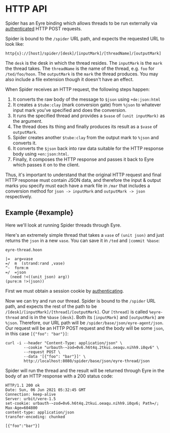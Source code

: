 # HTTP API

Spider has an Eyre binding which allows threads to be run externally via [authenticated](../../../system/kernel/eyre/reference/external-api-ref.md#authentication) HTTP POST requests.

Spider is bound to the `/spider` URL path, and expects the requested URL to look like:

```
http{s}://[host]/spider/[desk]/[inputMark]/[threadName]/[outputMark]
```

The `desk` is the desk in which the thread resides. The `inputMark` is the `mark` the thread takes. The `threadName` is the name of the thread, e.g. `foo` for `/ted/foo/hoon`. The `outputMark` is the `mark` the thread produces. You may also include a file extension though it doesn't have an effect.

When Spider receives an HTTP request, the following steps happen:

1. It converts the raw body of the message to `$json` using `+de:json:html`
2. It creates a `$tube:clay` (mark conversion gate) from `%json` to whatever input mark you've specified and does the conversion.
3. It runs the specified thread and provides a `$vase` of `(unit inputMark)` as the argument.
4. The thread does its thing and finally produces its result as a `$vase` of `outputMark`.
5. Spider creates another `$tube:clay` from the output mark to `%json` and converts it.
6. It converts the `$json` back into raw data suitable for the HTTP response body using `+en:json:html`.
7. Finally, it composes the HTTP response and passes it back to Eyre which passes it on to the client.

Thus, it's important to understand that the original HTTP request and final HTTP response must contain JSON data, and therefore the input & output marks you specify must each have a mark file in `/mar` that includes a conversion method for `json -> inputMark` and `outputMark -> json` respectively.

## Example {#example}

Here we'll look at running Spider threads through Eyre.

Here's an extremely simple thread that takes a `vase` of `(unit json)` and just returns the `json` in a new `vase`. You can save it in `/ted` and `|commit %base`:

`eyre-thread.hoon`

```hoon
|=  arg=vase
=/  m  (strand:rand ,vase)
^-  form:m
=/  =json
  (need !<((unit json) arg))
(pure:m !>(json))
```

First we must obtain a session cookie by [authenticating](../../../system/kernel/eyre/guides/guide.md#authenticating).

Now we can try and run our thread. Spider is bound to the `/spider` URL path, and expects the rest of the path to be `/[desk]/[inputMark]/[thread]/[outputMark]`. Our `[thread]` is called `%eyre-thread` and is in the `%base` `[desk]`. Both its `[inputMark]` and `[outputMark]` are `%json`. Therefore, our URL path will be `/spider/base/json/eyre-agent/json`. Our request will be an HTTP POST request and the body will be some `json`, in this case `[{"foo": "bar"}]`:

```
curl -i --header "Content-Type: application/json" \
        --cookie "urbauth-~zod=0v6.h6t4q.2tkui.oeaqu.nihh9.i0qv6" \
        --request POST \
        --data '[{"foo": "bar"}]' \
        http://localhost:8080/spider/base/json/eyre-thread/json
```

Spider will run the thread and the result will be returned through Eyre in the body of an HTTP response with a 200 status code:

```
HTTP/1.1 200 ok
Date: Sun, 06 Jun 2021 05:32:45 GMT
Connection: keep-alive
Server: urbit/vere-1.5
set-cookie: urbauth-~zod=0v6.h6t4q.2tkui.oeaqu.nihh9.i0qv6; Path=/; Max-Age=604800
content-type: application/json
transfer-encoding: chunked

[{"foo":"bar"}]
```
